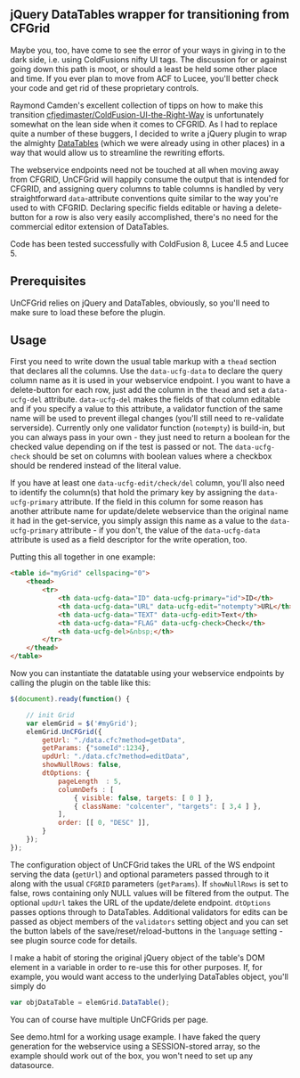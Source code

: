 ## jQuery DataTables wrapper for transitioning from CFGrid

Maybe you, too, have come to see the error of your ways in giving in to the dark side, i.e. using ColdFusions nifty UI tags. The discussion for or against going down this path is moot, or should a least be held some other place and time. If you ever plan to move from ACF to Lucee, you'll better check your code and get rid of these proprietary controls.

Raymond Camden's excellent collection of tipps on how to make this transition [cfjedimaster/ColdFusion-UI-the-Right-Way](https://github.com/cfjedimaster/ColdFusion-UI-the-Right-Way) is unfortunately somewhat on the lean side when it comes to CFGRID. As I had to replace quite a number of these buggers, I decided to write a jQuery plugin to wrap the almighty [DataTables](https://datatables.net/) (which we were already using in other places) in a way that would allow us to streamline the rewriting efforts.

The webservice endpoints need not be touched at all when moving away from CFGRID, UnCFGrid will happily consume the output that is intended for CFGRID, and assigning query columns to table columns is handled by very straightforward `data`-attribute conventions quite similar to the way you're used to with CFGRID. Declaring specific fields editable or having a delete-button for a row is also very easily accomplished, there's no need for the commercial editor extension of DataTables.

Code has been tested successfully with ColdFusion 8, Lucee 4.5 and Lucee 5.

## Prerequisites

UnCFGrid relies on jQuery and DataTables, obviously, so you'll need to make sure to load these before the plugin.

## Usage

First you need to write down the usual table markup with a `thead` section that declares all the columns. Use the `data-ucfg-data` to declare the query column name as it is used in your webservice endpoint. I you want to have a delete-button for each row, just add the column in the `thead` and set a `data-ucfg-del` attribute. `data-ucfg-del` makes the fields of that column editable and if you specify a value to this attribute, a validator function of the same name will be used to prevent illegal changes (you'll still need to re-validate serverside). Currently only one validator function (`notempty`) is build-in, but you can always pass in your own - they just need to return a boolean for the checked value depending on if the test is passed or not. The `data-ucfg-check` should be set on columns with boolean values where a checkbox should be rendered instead of the literal value.

If you have at least one `data-ucfg-edit/check/del` column, you'll also need to identify the column(s) that hold the primary key by assigning the `data-ucfg-primary` attribute. If the field in this column for some reason has another attribute name for update/delete webservice than the original name it had in the get-service, you simply assign this name as a value to the `data-ucfg-primary` attribute - if you don't, the value of the `data-ucfg-data` attribute is used as a field descriptor for the write operation, too.

Putting this all together in one example:

```html
<table id="myGrid" cellspacing="0">
 	<thead>
        <tr>
            <th data-ucfg-data="ID" data-ucfg-primary="id">ID</th>
			<th data-ucfg-data="URL" data-ucfg-edit="notempty">URL</th>
			<th data-ucfg-data="TEXT" data-ucfg-edit>Text</th>
			<th data-ucfg-data="FLAG" data-ucfg-check>Check</th>			
			<th data-ucfg-del>&nbsp;</th>
        </tr>
    </thead>	    
</table>
```

Now you can instantiate the datatable using your webservice endpoints by calling the plugin on the table like this:

```javascript
$(document).ready(function() {

	// init Grid
	var elemGrid = $('#myGrid');
	elemGrid.UnCFGrid({
		getUrl: "./data.cfc?method=getData",
		getParams: {"someId":1234},
		updUrl: "./data.cfc?method=editData",
		showNullRows: false,
		dtOptions: {								
			pageLength	: 5,
			columnDefs : [
				{ visible: false, targets: [ 0 ] },
				{ className: "colcenter", "targets": [ 3,4 ] },
			],
			order: [[ 0, "DESC" ]],
		}
	});
});
```

The configuration object of UnCFGrid takes the URL of the WS endpoint serving the data (`getUrl`) and optional parameters passed through to it along with the usual `CFGRID` parameters (`getParams`). If `showNullRows` is set to false, rows containing only NULL values will be filtered from the output. The optional `updUrl` takes the URL of the update/delete endpoint. `dtOptions` passes options through to DataTables. Additional validators for edits can be passed as object members of the `validators` setting object and you can set the button labels of the save/reset/reload-buttons in the `language` setting - see plugin source code for details. 

I make a habit of storing the original jQuery object of the table's DOM element in a variable in order to re-use this for other purposes. If, for example, you would want access to the underlying DataTables object, you'll simply do

```javascript
var objDataTable = elemGrid.DataTable();
```

You can of course have multiple UnCFGrids per page.

See demo.html for a working usage example. I have faked the query generation for the webservice using a SESSION-stored array, so the example should work out of the box, you won't need to set up any datasource.